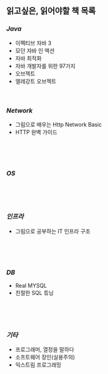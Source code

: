 ## 읽고싶은, 읽어야할 책 목록

### *Java*
  - 이펙티브 자바 3
  - 모던 자바 인 액션
  - 자바 최적화
  - 자바 개발자를 위한 97가지 
  - 오브젝트
  - 엘레강트 오브젝트
<br><br><br>



### *Network*
  - 그림으로 배우는 Http Network Basic
  - HTTP 완벽 가이드

<br><br><br>



### *OS*


<br><br><br>


### *인프라*
  - 그림으로 공부하는 IT 인프라 구조

<br><br><br>



### *DB*
  - Real MYSQL
  - 친절한 SQL 튜닝

<br><br><br>



### *기타*
  - 프로그래머, 열정을 말하다
  - 소프트웨어 장인(실용주의)
  - 익스트림 프로그래밍
  
